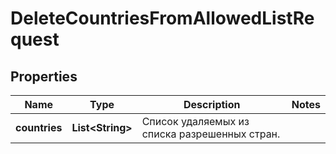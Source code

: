 

# DeleteCountriesFromAllowedListRequest


## Properties

| Name | Type | Description | Notes |
|------------ | ------------- | ------------- | -------------|
|**countries** | **List&lt;String&gt;** | Список удаляемых из списка разрешенных стран. |  |



